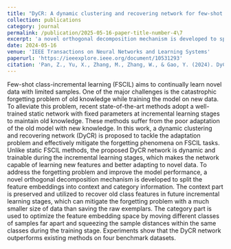 ```yaml
---
title: "DyCR: A dynamic clustering and recovering network for few-shot class-incremental learning"
collection: publications
category: journal
permalink: /publication/2025-05-16-paper-title-number-4\7
excerpt: 'a novel orthogonal decomposition mechanism is developed to split the feature embeddings into context and category information.'
date: 2024-05-16
venue: 'IEEE Transactions on Neural Networks and Learning Systems'
paperurl: 'https://ieeexplore.ieee.org/document/10531293'
citation: 'Pan, Z., Yu, X., Zhang, M., Zhang, W., & Gao, Y. (2024). DyCR: A dynamic clustering and recovering network for few-shot class-incremental learning. IEEE transactions on neural networks and learning systems, 36(4), 7116-7129.'
---
```


Few-shot class-incremental learning (FSCIL) aims to continually learn novel data with limited samples. One of the major challenges is the catastrophic forgetting problem of old knowledge while training the model on new data. To alleviate this problem, recent state-of-the-art methods adopt a well-trained static network with fixed parameters at incremental learning stages to maintain old knowledge. These methods suffer from the poor adaptation of the old model with new knowledge. In this work, a dynamic clustering and recovering network (DyCR) is proposed to tackle the adaptation problem and effectively mitigate the forgetting phenomena on FSCIL tasks. Unlike static FSCIL methods, the proposed DyCR network is dynamic and trainable during the incremental learning stages, which makes the network capable of learning new features and better adapting to novel data. To address the forgetting problem and improve the model performance, a novel orthogonal decomposition mechanism is developed to split the feature embeddings into context and category information. The context part is preserved and utilized to recover old class features in future incremental learning stages, which can mitigate the forgetting problem with a much smaller size of data than saving the raw exemplars. The category part is used to optimize the feature embedding space by moving different classes of samples far apart and squeezing the sample distances within the same classes during the training stage. Experiments show that the DyCR network outperforms existing methods on four benchmark datasets.
